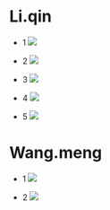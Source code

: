 # Li.qin
* 1
![](./pic/微信图片_20190509162802.jpg)

* 2
![](./pic/微信图片_20190509162820.jpg)

* 3
![](./pic/微信图片_20190509162832.jpg)

* 4
![](./pic/微信图片_20190509162901.jpg)

* 5
![](./pic/微信图片_20190509162910.jpg)



# Wang.meng
* 1
![](./pic/微信图片_20190509160418.png)

* 2
![](./pic/微信图片_20190509160444.png)
